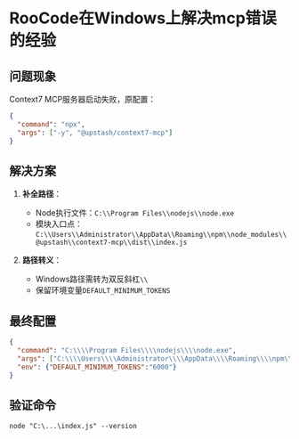 # RooCode在Windows上解决mcp错误的经验

## 问题现象
Context7 MCP服务器启动失败，原配置：
```json
{
  "command": "npx",
  "args": ["-y", "@upstash/context7-mcp"]
}
```

## 解决方案
1. **补全路径**：
   - Node执行文件：`C:\\Program Files\\nodejs\\node.exe`
   - 模块入口点：`C:\\Users\\Administrator\\AppData\\Roaming\\npm\\node_modules\\@upstash\\context7-mcp\\dist\\index.js`

2. **路径转义**：
   - Windows路径需转为双反斜杠`\\`
   - 保留环境变量`DEFAULT_MINIMUM_TOKENS`

## 最终配置
```json
{
  "command": "C:\\\\Program Files\\\\nodejs\\\\node.exe",
  "args": ["C:\\\\Users\\\\Administrator\\\\AppData\\\\Roaming\\\\npm\\\\node_modules\\\\@upstash\\\\context7-mcp\\\\dist\\\\index.js"],
  "env": {"DEFAULT_MINIMUM_TOKENS":"6000"}
}
```

## 验证命令
```shell
node "C:\...\index.js" --version